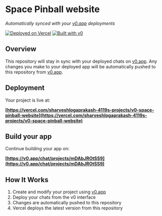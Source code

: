 # Space Pinball website

*Automatically synced with your [v0.app](https://v0.app) deployments*

[![Deployed on Vercel](https://img.shields.io/badge/Deployed%20on-Vercel-black?style=for-the-badge&logo=vercel)](https://vercel.com/sharveshlogaprakash-4119s-projects/v0-space-pinball-website)
[![Built with v0](https://img.shields.io/badge/Built%20with-v0.app-black?style=for-the-badge)](https://v0.app/chat/projects/mDAbJROtSS9)

## Overview

This repository will stay in sync with your deployed chats on [v0.app](https://v0.app).
Any changes you make to your deployed app will be automatically pushed to this repository from [v0.app](https://v0.app).

## Deployment

Your project is live at:

**[https://vercel.com/sharveshlogaprakash-4119s-projects/v0-space-pinball-website](https://vercel.com/sharveshlogaprakash-4119s-projects/v0-space-pinball-website)**

## Build your app

Continue building your app on:

**[https://v0.app/chat/projects/mDAbJROtSS9](https://v0.app/chat/projects/mDAbJROtSS9)**

## How It Works

1. Create and modify your project using [v0.app](https://v0.app)
2. Deploy your chats from the v0 interface
3. Changes are automatically pushed to this repository
4. Vercel deploys the latest version from this repository